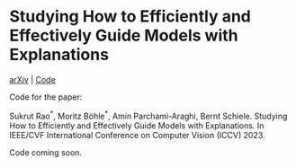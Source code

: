 # Studying How to Efficiently and Effectively Guide Models with Explanations

[arXiv](https://arxiv.org/abs/2303.11932) | [Code](https://github.com/sukrutrao/Model-Guidance)

Code for the paper:

Sukrut Rao<sup>\*</sup>, Moritz Böhle<sup>\*</sup>, Amin Parchami-Araghi, Bernt Schiele. Studying How to Efficiently and Effectively Guide Models with Explanations. In IEEE/CVF International Conference on Computer Vision (ICCV) 2023.

Code coming soon.